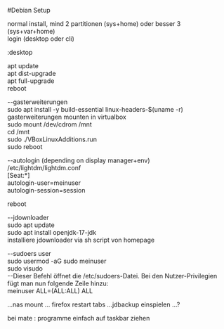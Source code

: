 #Debian Setup

normal install, mind 2 partitionen (sys+home) oder besser 3 (sys+var+home)  
login (desktop oder cli)  

:desktop  

apt update  
apt dist-upgrade  
apt full-upgrade  
reboot  

--gasterweiterungen  
sudo apt install -y build-essential linux-headers-$(uname -r)  
gasterweiterungen mounten in virtualbox  
sudo mount /dev/cdrom /mnt  
cd /mnt  
sudo ./VBoxLinuxAdditions.run  
sudo reboot  



--autologin (depending on display manager+env)  
	/etc/lightdm/lightdm.conf  
	[Seat:*]  
	autologin-user=meinuser  
	autologin-session=session  

reboot  

--jdownloader  
sudo apt update  
sudo apt install openjdk-17-jdk  
installiere jdownloader via sh script von homepage  


--sudoers user  
sudo usermod -aG sudo meinuser  
sudo visudo  
--Dieser Befehl öffnet die /etc/sudoers-Datei. Bei den Nutzer-Privilegien fügt man nun folgende Zeile hinzu:  
meinuser ALL=(ALL:ALL) ALL  


...nas mount
... firefox restart tabs
...jdbackup einspielen
...?


bei mate : programme einfach auf taskbar ziehen

